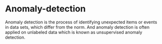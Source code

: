 # Anomaly-detection
 Anomaly detection is the process of identifying unexpected items or events in data sets, which differ from the norm. And anomaly detection is often applied on unlabeled data which is known as unsupervised anomaly detection.
